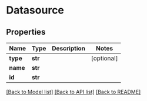 # Datasource

## Properties
Name | Type | Description | Notes
------------ | ------------- | ------------- | -------------
**type** | **str** |  | [optional] 
**name** | **str** |  | 
**id** | **str** |  | 

[[Back to Model list]](../README.md#documentation-for-models) [[Back to API list]](../README.md#documentation-for-api-endpoints) [[Back to README]](../README.md)

